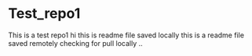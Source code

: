 # Test_repo1
This is a test repo1
hi this is readme file saved locally
this is a readme file saved remotely
checking for pull locally ..